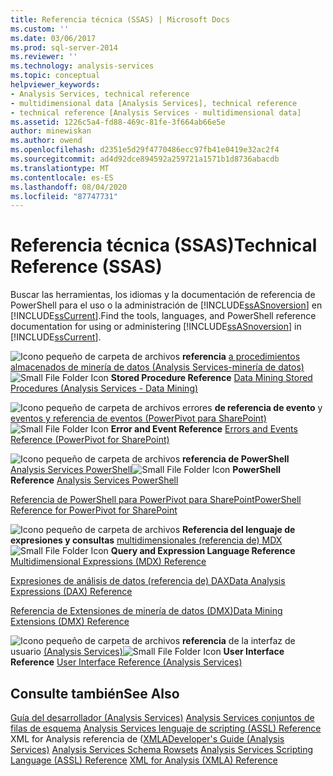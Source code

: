 ```yaml
---
title: Referencia técnica (SSAS) | Microsoft Docs
ms.custom: ''
ms.date: 03/06/2017
ms.prod: sql-server-2014
ms.reviewer: ''
ms.technology: analysis-services
ms.topic: conceptual
helpviewer_keywords:
- Analysis Services, technical reference
- multidimensional data [Analysis Services], technical reference
- technical reference [Analysis Services - multidimensional data]
ms.assetid: 1226c5a4-fd88-469c-81fe-3f664ab66e5e
author: minewiskan
ms.author: owend
ms.openlocfilehash: d2351e5d29f4770486ecc97fb41e0419e32ac2f4
ms.sourcegitcommit: ad4d92dce894592a259721a1571b1d8736abacdb
ms.translationtype: MT
ms.contentlocale: es-ES
ms.lasthandoff: 08/04/2020
ms.locfileid: "87747731"
---
```

# <a name="technical-reference-ssas"></a><span data-ttu-id="ac005-102">Referencia técnica (SSAS)</span><span class="sxs-lookup"><span data-stu-id="ac005-102">Technical Reference (SSAS)</span></span>
  <span data-ttu-id="ac005-103">Buscar las herramientas, los idiomas y la documentación de referencia de PowerShell para el uso o la administración de [!INCLUDE[ssASnoversion](../../includes/ssasnoversion-md.md)] en [!INCLUDE[ssCurrent](../../includes/sscurrent-md.md)].</span><span class="sxs-lookup"><span data-stu-id="ac005-103">Find the tools, languages, and PowerShell reference documentation for using or administering [!INCLUDE[ssASnoversion](../../includes/ssasnoversion-md.md)] in [!INCLUDE[ssCurrent](../../includes/sscurrent-md.md)].</span></span>

 <span data-ttu-id="ac005-104">![Icono pequeño de carpeta de archivos](../../integration-services/media/filefolder-small.gif "Icono pequeño de carpeta de archivos") **referencia** [a procedimientos almacenados de minería de datos &#40;Analysis Services-minería de datos&#41;](/sql/analysis-services/data-mining/data-mining-stored-procedures-analysis-services-data-mining)</span><span class="sxs-lookup"><span data-stu-id="ac005-104">![Small File Folder Icon](../../integration-services/media/filefolder-small.gif "Small File Folder Icon") **Stored Procedure Reference** [Data Mining Stored Procedures &#40;Analysis Services - Data Mining&#41;](/sql/analysis-services/data-mining/data-mining-stored-procedures-analysis-services-data-mining)</span></span>

 <span data-ttu-id="ac005-105">![Icono pequeño de carpeta de archivos](../../integration-services/media/filefolder-small.gif "Icono pequeño de carpeta de archivos") errores **de referencia de evento** y [eventos y referencia de eventos &#40;PowerPivot para SharePoint&#41;](../power-pivot-sharepoint/errors-and-events-reference-power-pivot-for-sharepoint.md)</span><span class="sxs-lookup"><span data-stu-id="ac005-105">![Small File Folder Icon](../../integration-services/media/filefolder-small.gif "Small File Folder Icon") **Error and Event Reference** [Errors and Events Reference &#40;PowerPivot for SharePoint&#41;](../power-pivot-sharepoint/errors-and-events-reference-power-pivot-for-sharepoint.md)</span></span>

 <span data-ttu-id="ac005-106">![Icono pequeño de carpeta de archivos](../../integration-services/media/filefolder-small.gif "Icono pequeño de carpeta de archivos") **referencia de PowerShell** [Analysis Services PowerShell](../analysis-services-powershell.md)</span><span class="sxs-lookup"><span data-stu-id="ac005-106">![Small File Folder Icon](../../integration-services/media/filefolder-small.gif "Small File Folder Icon") **PowerShell Reference** [Analysis Services PowerShell](../analysis-services-powershell.md)</span></span>

 [<span data-ttu-id="ac005-107">Referencia de PowerShell para PowerPivot para SharePoint</span><span class="sxs-lookup"><span data-stu-id="ac005-107">PowerShell Reference for PowerPivot for SharePoint</span></span>](/sql/analysis-services/powershell/powershell-reference-for-power-pivot-for-sharepoint)

 <span data-ttu-id="ac005-108">![Icono pequeño de carpeta de archivos](../../integration-services/media/filefolder-small.gif "Icono pequeño de carpeta de archivos") **Referencia del lenguaje de expresiones y consultas** [multidimensionales &#40;referencia de&#41; MDX](/sql/mdx/multidimensional-expressions-mdx-reference)</span><span class="sxs-lookup"><span data-stu-id="ac005-108">![Small File Folder Icon](../../integration-services/media/filefolder-small.gif "Small File Folder Icon") **Query and Expression Language Reference** [Multidimensional Expressions &#40;MDX&#41; Reference](/sql/mdx/multidimensional-expressions-mdx-reference)</span></span>

 [<span data-ttu-id="ac005-109">Expresiones de análisis de datos &#40;referencia de&#41; DAX</span><span class="sxs-lookup"><span data-stu-id="ac005-109">Data Analysis Expressions &#40;DAX&#41; Reference</span></span>](/dax/data-analysis-expressions-dax-reference)

 [<span data-ttu-id="ac005-110">Referencia de Extensiones de minería de datos &#40;DMX&#41;</span><span class="sxs-lookup"><span data-stu-id="ac005-110">Data Mining Extensions &#40;DMX&#41; Reference</span></span>](/sql/dmx/data-mining-extensions-dmx-reference)

 <span data-ttu-id="ac005-111">![Icono pequeño de carpeta de archivos](../../integration-services/media/filefolder-small.gif "Icono pequeño de carpeta de archivos") **referencia** de la interfaz de usuario [&#40;Analysis Services&#41;](../user-interface-reference-analysis-services.md)</span><span class="sxs-lookup"><span data-stu-id="ac005-111">![Small File Folder Icon](../../integration-services/media/filefolder-small.gif "Small File Folder Icon") **User Interface Reference** [User Interface Reference &#40;Analysis Services&#41;](../user-interface-reference-analysis-services.md)</span></span>

## <a name="see-also"></a><span data-ttu-id="ac005-112">Consulte también</span><span class="sxs-lookup"><span data-stu-id="ac005-112">See Also</span></span>
 <span data-ttu-id="ac005-113">[Guía del desarrollador &#40;Analysis Services&#41;](../analysis-services-developer-documentation.md) [Analysis Services conjuntos de filas de esquema](https://docs.microsoft.com/bi-reference/schema-rowsets/analysis-services-schema-rowsets) [Analysis Services lenguaje de scripting &#40;ASSL&#41; Reference](https://docs.microsoft.com/bi-reference/assl/analysis-services-scripting-language-assl-for-xmla) XML for Analysis referencia de &#40;[XMLA](https://docs.microsoft.com/bi-reference/xmla/xml-for-analysis-xmla-reference)</span><span class="sxs-lookup"><span data-stu-id="ac005-113">[Developer's Guide &#40;Analysis Services&#41;](../analysis-services-developer-documentation.md) [Analysis Services Schema Rowsets](https://docs.microsoft.com/bi-reference/schema-rowsets/analysis-services-schema-rowsets) [Analysis Services Scripting Language &#40;ASSL&#41; Reference](https://docs.microsoft.com/bi-reference/assl/analysis-services-scripting-language-assl-for-xmla) [XML for Analysis  &#40;XMLA&#41; Reference](https://docs.microsoft.com/bi-reference/xmla/xml-for-analysis-xmla-reference)</span></span>



